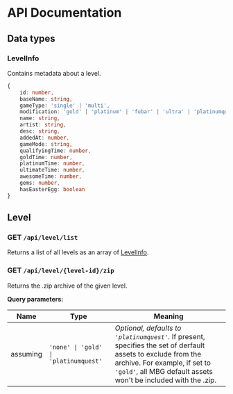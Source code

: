 # API Documentation

## Data types
### LevelInfo
Contains metadata about a level.
```typescript
{
	id: number,
	baseName: string,
	gameType: 'single' | 'multi',
	modification: 'gold' | 'platinum' | 'fubar' | 'ultra' | 'platinumquest',
	name: string,
	artist: string,
	desc: string,
	addedAt: number,
	gameMode: string,
	qualifyingTime: number,
	goldTime: number,
	platinumTime: number,
	ultimateTime: number,
	awesomeTime: number,
	gems: number,
	hasEasterEgg: boolean
}
```

## Level

### **GET** `/api/level/list`
Returns a list of all levels as an array of [LevelInfo](#levelinfo).

### **GET** `/api/level/{level-id}/zip`
Returns the .zip archive of the given level.

**Query parameters:**

Name | Type | Meaning
--- | --- | ---
assuming | `'none' \| 'gold' \| 'platinumquest'` | *Optional, defaults to `'platinumquest'`.* If present, specifies the set of derfault assets to exclude from the archive. For example, if set to `'gold'`, all MBG default assets won't be included with the .zip.